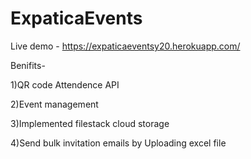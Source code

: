 # ExpaticaEvents

Live demo - https://expaticaeventsy20.herokuapp.com/

Benifits-

1)QR code Attendence API

2)Event management

3)Implemented filestack cloud storage

4)Send bulk invitation emails by Uploading excel file
